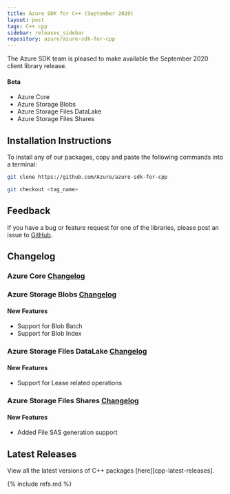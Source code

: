 ```yaml
---
title: Azure SDK for C++ (September 2020)
layout: post
tags: C++ cpp
sidebar: releases_sidebar
repository: azure/azure-sdk-for-cpp
---
```


The Azure SDK team is pleased to make available the September 2020 client library release.

#### Beta

- Azure Core
- Azure Storage Blobs
- Azure Storage Files DataLake
- Azure Storage Files Shares

## Installation Instructions

To install any of our packages, copy and paste the following commands into a terminal:

```bash
git clone https://github.com/Azure/azure-sdk-for-cpp

git checkout <tag_name>
```

## Feedback

If you have a bug or feature request for one of the libraries, please post an issue to [GitHub](https://github.com/Azure/azure-sdk-for-cpp/issues).

## Changelog

### Azure Core [Changelog](https://github.com/Azure/azure-sdk-for-cpp/blob/master/sdk/core/azure-core/CHANGELOG.md)

### Azure Storage Blobs [Changelog](https://github.com/Azure/azure-sdk-for-cpp/blob/master/sdk/storage/azure-storage-blobs/CHANGELOG.md#100-beta2-2020-09-09)

#### New Features

- Support for Blob Batch
- Support for Blob Index

### Azure Storage Files DataLake [Changelog](https://github.com/Azure/azure-sdk-for-cpp/blob/master/sdk/storage/azure-storage-files-datalake/CHANGELOG.md#100-beta2-2020-09-09)

#### New Features

- Support for Lease related operations

### Azure Storage Files Shares [Changelog](https://github.com/Azure/azure-sdk-for-cpp/blob/master/sdk/storage/azure-storage-files-shares/CHANGELOG.md#100-beta2-2020-09-09)

#### New Features

- Added File SAS generation support

## Latest Releases

View all the latest versions of C++ packages [here][cpp-latest-releases].

{% include refs.md %}
